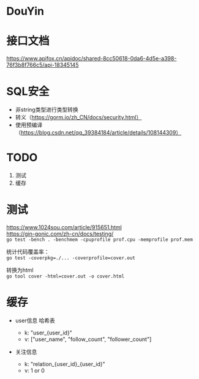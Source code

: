 # DouYin

# 接口文档
https://www.apifox.cn/apidoc/shared-8cc50618-0da6-4d5e-a398-76f3b8f766c5/api-18345145

# SQL安全
- 非string类型进行类型转换
- 转义（https://gorm.io/zh_CN/docs/security.html）
- 使用预编译（https://blog.csdn.net/qq_39384184/article/details/108144309）

# TODO
1. 测试
2. 缓存


# 测试
https://www.1024sou.com/article/915651.html  
https://gin-gonic.com/zh-cn/docs/testing/  
`go test -bench . -benchmem -cpuprofile prof.cpu -memprofile prof.mem`

统计代码覆盖率：  
`go test -coverpkg=./... -coverprofile=cover.out`  

转换为html  
`go tool cover -html=cover.out -o cover.html`

# 缓存
- user信息 哈希表
  - k: "user_{user_id}"
  - v: ["user_name", "follow_count", "follower_count"]

- 关注信息 
  - k: "relation_{user_id}_{user_id}"
  - v: 1 or 0
